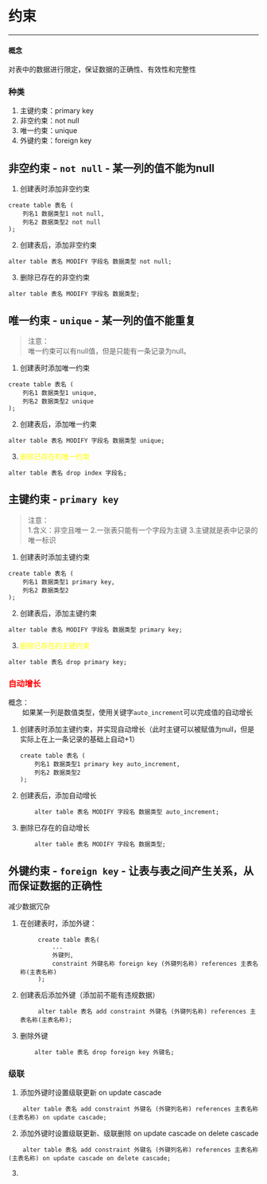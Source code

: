 # 约束  

----
#### 概念
对表中的数据进行限定，保证数据的正确性、有效性和完整性
### 种类
1. 主键约束：primary key
2. 非空约束：not null
3. 唯一约束：unique
4. 外键约束：foreign key

## 非空约束 - `not null` - 某一列的值不能为null
1. 创建表时添加非空约束  
```mysql
create table 表名 (
    列名1 数据类型1 not null,
    列名2 数据类型2 not null
);
```
2. 创建表后，添加非空约束  
```mysql
alter table 表名 MODIFY 字段名 数据类型 not null;
```
3. 删除已存在的非空约束  
```mysql
alter table 表名 MODIFY 字段名 数据类型;
```
## 唯一约束 - `unique` - 某一列的值不能重复
>注意：<br/>唯一约束可以有null值，但是只能有一条记录为null。
1. 创建表时添加唯一约束
```mysql
create table 表名 (
    列名1 数据类型1 unique,
    列名2 数据类型2 unique
);
```
2. 创建表后，添加唯一约束
```mysql
alter table 表名 MODIFY 字段名 数据类型 unique;
```
3. <font color=yellow>删除已存在的唯一约束</font>
```mysql
alter table 表名 drop index 字段名;
```
## 主键约束 - `primary key`
>注意：  
> 1.含义：非空且唯一
> 2.一张表只能有一个字段为主键
> 3.主键就是表中记录的唯一标识

1. 创建表时添加主键约束
```mysql
create table 表名 (
    列名1 数据类型1 primary key,
    列名2 数据类型2
);
```
2. 创建表后，添加主键约束
```mysql
alter table 表名 MODIFY 字段名 数据类型 primary key;
```
3. <font color=yellow>删除已存在的主键约束</font>
```mysql
alter table 表名 drop primary key;
```
### <font color=red>自动增长</font>  
概念：<br/>&emsp;&emsp;如果某一列是数值类型，使用关键字`auto_increment`可以完成值的自动增长
1. 创建表时添加主键约束，并实现自动增长（此时主键可以被赋值为null，但是实际上在上一条记录的基础上自动+1）
   ```mysql
   create table 表名 (
       列名1 数据类型1 primary key auto_increment,
       列名2 数据类型2
   );
   ```  
2. 创建表后，添加自动增长
   ```mysql
       alter table 表名 MODIFY 字段名 数据类型 auto_increment;
   ```
3. 删除已存在的自动增长
   ```mysql
       alter table 表名 MODIFY 字段名 数据类型;
   ```
## 外键约束 - `foreign key` - 让表与表之间产生关系，从而保证数据的正确性  
减少数据冗杂  
1. 在创建表时，添加外键：
   ```mysql
        create table 表名(
            ...
            外键列,
            constraint 外键名称 foreign key (外键列名称) references 主表名称(主表名称)
        );
   ```
2. 创建表后添加外键（添加前不能有违规数据）
   ```mysql
        alter table 表名 add constraint 外键名 (外键列名称) references 主表名称(主表名称);
   ```
3. 删除外键
    ```mysql
        alter table 表名 drop foreign key 外键名; 
    ```

### 级联
1. 添加外键时设置级联更新 on update cascade
```mysql
    alter table 表名 add constraint 外键名 (外键列名称) references 主表名称 (主表名称) on update cascade;
```
2. 添加外键时设置级联更新、级联删除 on update cascade on delete cascade
```mysql
    alter table 表名 add constraint 外键名 (外键列名称) references 主表名称 (主表名称) on update cascade on delete cascade;
```
3. 